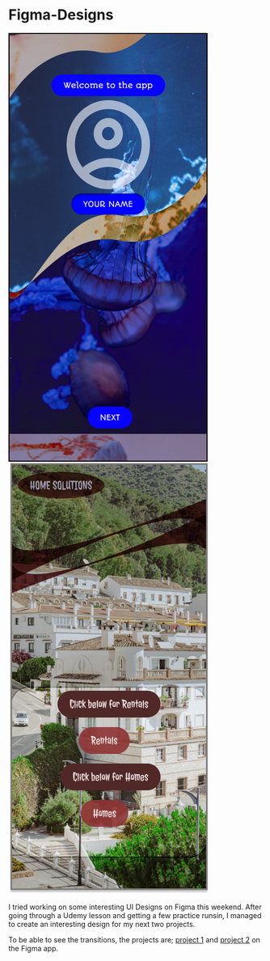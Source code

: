 # Figma-Designs

![1682972157822](image/README/1682972157822.png) ![1682972464775](image/README/1682972464775.png) 



I tried working on some interesting UI Designs on Figma this weekend. After going through a Udemy lesson and getting a few practice runsin, I managed to create an interesting design for my next two projects.

To be able to see the transitions, the projects are; [project 1](https://www.figma.com/file/ytxN3JoZbHh5kPE3DNErOu/Untitled?t=D9WRcb9nz52t9e2v-1 " at figma") and [project 2](https://www.figma.com/file/FhLbVA0zg1SqnfVrvbFT5r/Untitled?node-id=0%3A1&t=D9WRcb9nz52t9e2v-1) on the Figma app.
